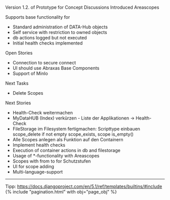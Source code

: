 Version 1.2. of Prototype for Concept Discussions
  Introduced Areascopes 

Supports base functionality for 
- Standard administration of DATA-Hub objects
- Self service with restriction to owned objects
- db actions logged but not executed
- Initial health checks implemented

Open Stories
- Connection to secure connect
- UI should use Abraxas Base Components
- Support of MinIo

Next Tasks
- Delete Scopes

Next Stories
- Health-Check weitermachen
- MyDataHUB (Index) verkürzen - Liste der Applikationen -> Health-Check
- FileStorage im Filesystem fertigmachen:
  Scripttype einbauen 
  scope_delete if not empty
  scope_exists, scope is_empty()
- Alle Scopes anlegen als Funktion auf den Containern
- Implement health checks
- Execution of container actions in db and filestorage
- Usage of *-functionality with Areascopes
- Scopes with from to for Schutzstufen 
- UI for scope adding
- Multi-language-support

------------------------------------------------------------------------------------------
Tipp:
  https://docs.djangoproject.com/en/5.1/ref/templates/builtins/#include
  {% include "pagination.html" with obj="page_obj"  %}

